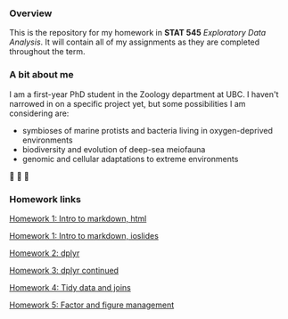 ### Overview
This is the repository for my homework in **STAT 545** *Exploratory Data Analysis*. It will contain all of my assignments as they are completed throughout the term.

### A bit about me
I am a first-year PhD student in the Zoology department at UBC. I haven't narrowed in on a specific project yet, but some possibilities I am considering are:

* symbioses of marine protists and bacteria living in oxygen-deprived environments
* biodiversity and evolution of deep-sea meiofauna
* genomic and cellular adaptations to extreme environments

:snail: :ocean: :octopus:

### Homework links
[Homework 1: Intro to markdown, html](https://stat545-ubc-hw-2019-20.github.io/stat545-hw-pennykahn/Hw01_gapminder/Hw01_gapminder.html)

[Homework 1: Intro to markdown, ioslides](https://stat545-ubc-hw-2019-20.github.io/stat545-hw-pennykahn/Hw01_gapminder/Hw01_gapminder_slides.html)

[Homework 2: dplyr](https://stat545-ubc-hw-2019-20.github.io/stat545-hw-pennykahn/Hw02_dplyr/Hw02_dplyr.html)

[Homework 3: dplyr continued](https://stat545-ubc-hw-2019-20.github.io/stat545-hw-pennykahn/Hw03_dplyr_cont/Hw03_dplyr_cont.html)

[Homework 4: Tidy data and joins](https://stat545-ubc-hw-2019-20.github.io/stat545-hw-pennykahn/Hw04_pivotjoins/Hw04_pivotjoins.html)

[Homework 5: Factor and figure management](https://stat545-ubc-hw-2019-20.github.io/stat545-hw-pennykahn/Hw05_factors/Hw04_factors.html)